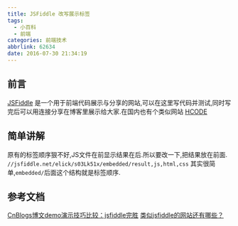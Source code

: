 ```yaml
---
title: JSFiddle 改写展示标签
tags:
  - 小百科
  - 前端
categories: 前端技术
abbrlink: 62634
date: 2016-07-30 21:34:19
---
```


## 前言
[JSFiddle](https://jsfiddle.net/elick/s03Lk51x/1/) 是一个用于前端代码展示与分享的网站,可以在这里写代码并测试,同时写完后可以用连接分享在博客里展示给大家.在国内也有个类似网站 [HCODE](http://code.hcharts.cn/blog-demo/OYZT3i/1)

## 简单讲解
  原有的标签顺序狠不好,JS文件在前显示结果在后.所以要改一下,把结果放在前面.
  `//jsfiddle.net/elick/s03Lk51x/embedded/result,js,html,css`
  其实很简单,`embedded/`后面这个结构就是标签顺序.

## 参考文档
[CnBlogs博文demo演示技巧比较：jsfiddle完胜](http://www.cnblogs.com/iamzhanglei/archive/2011/10/07/2199306.html)
[类似jsfiddle的网站还有哪些？](https://segmentfault.com/q/1010000000339531)
